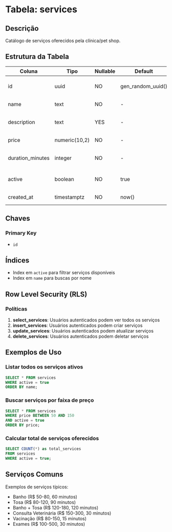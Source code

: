 # Tabela: services

## Descrição
Catálogo de serviços oferecidos pela clínica/pet shop.

## Estrutura da Tabela

| Coluna | Tipo | Nullable | Default | Descrição |
|--------|------|----------|---------|-----------|
| id | uuid | NO | gen_random_uuid() | Identificador único do serviço |
| name | text | NO | - | Nome do serviço |
| description | text | YES | - | Descrição detalhada do serviço |
| price | numeric(10,2) | NO | - | Preço do serviço |
| duration_minutes | integer | NO | - | Duração estimada em minutos |
| active | boolean | NO | true | Se o serviço está ativo/disponível |
| created_at | timestamptz | NO | now() | Data de criação do registro |

## Chaves

### Primary Key
- `id`

## Índices
- Index em `active` para filtrar serviços disponíveis
- Index em `name` para buscas por nome

## Row Level Security (RLS)

### Políticas
1. **select_services**: Usuários autenticados podem ver todos os serviços
2. **insert_services**: Usuários autenticados podem criar serviços
3. **update_services**: Usuários autenticados podem atualizar serviços
4. **delete_services**: Usuários autenticados podem deletar serviços

## Exemplos de Uso

### Listar todos os serviços ativos
```sql
SELECT * FROM services 
WHERE active = true 
ORDER BY name;
```

### Buscar serviços por faixa de preço
```sql
SELECT * FROM services 
WHERE price BETWEEN 50 AND 150
AND active = true
ORDER BY price;
```

### Calcular total de serviços oferecidos
```sql
SELECT COUNT(*) as total_services 
FROM services 
WHERE active = true;
```

## Serviços Comuns

Exemplos de serviços típicos:
- Banho (R$ 50-80, 60 minutos)
- Tosa (R$ 80-120, 90 minutos)
- Banho + Tosa (R$ 120-180, 120 minutos)
- Consulta Veterinária (R$ 150-300, 30 minutos)
- Vacinação (R$ 80-150, 15 minutos)
- Exames (R$ 100-500, 30 minutos)
